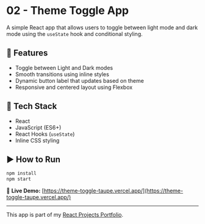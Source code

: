 # 02 - Theme Toggle App

A simple React app that allows users to toggle between light mode and dark mode using the `useState` hook and conditional styling.

## 🚀 Features

- Toggle between Light and Dark modes
- Smooth transitions using inline styles
- Dynamic button label that updates based on theme
- Responsive and centered layout using Flexbox

## 🧠 Tech Stack

- React
- JavaScript (ES6+)
- React Hooks (`useState`)
- Inline CSS styling

## ▶️ How to Run

```bash
npm install
npm start
```

🔗 **Live Demo:** [https://theme-toggle-taupe.vercel.app/](https://theme-toggle-taupe.vercel.app/)


---

This app is part of my [React Projects Portfolio](https://github.com/abhishekdevelops/react-projects-portfolio).
